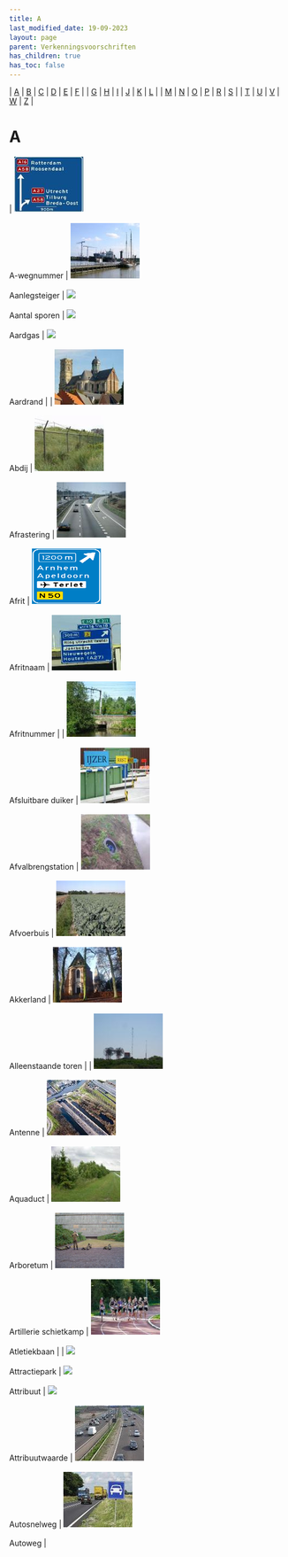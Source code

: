 ```yaml
---
title: A
last_modified_date: 19-09-2023
layout: page
parent: Verkenningsvoorschriften
has_children: true
has_toc: false
---
```


| [A](../A/A.html) | [B](../B/B.html) | [C](../C/C.html) | [D](../D/D.html) | [E](../E/E.html) | [F](../F/F.html) |
| [G](../G/G.html) | [H](../H/H.html) | [I](../I/I.html) | [J](../J/J.html) | [K](../K/K.html) | [L](../L/L.html) |
| [M](../M/M.html) | [N](../N/N.html) | [O](../O/O.html) | [P](../P/P.html) | [R](../R/R.html) | [S](../S/S.html) |
| [T](../T/T.html) | [U](../U/U.html) | [V](../V/V.html) | [W](../W/W.html) | [Z](../Z/Z.html) |

A
=

| [![](A-Wegnummer/foto_A_wegnummers_125x100.jpg)](A-Wegnummer/A-Wegnummer.html)<br><br>A-wegnummer             | [![](Aanlegsteiger/vv_0017_125x100.jpg)](Aanlegsteiger/Aanlegsteiger.html)<br><br>Aanlegsteiger                           | [![](../../Resources/Images/Placeholder.png)](Aantal_sporen/Aantal_sporen.html)<br><br>Aantal sporen       | [![](../../Resources/Images/Placeholder.png)](Aardgas/Aardgas.html)<br><br>Aardgas                                            | [![](../../Resources/Images/Placeholder.png)](Aardrand/Aardrand.html)<br><br>Aardrand                                               |
| [![](Abdij/Abdij_125x100.jpg)](Abdij/Abdij.html)<br><br>Abdij                                                 | [![](Afrastering/vv_0127_125x100.jpg)](Afrastering/Afrastering.html)<br><br>Afrastering                                   | [![](Afrit/afrit_125x100.jpg)](Afrit/Afrit.html)<br><br>Afrit                                              | [![](Afritnaam/afritnaam_125x100.png)](Afritnaam/Afritnaam.html)<br><br>Afritnaam                                             | [![](Afritnummer/afritnummer_125x100.jpg)](Afritnummer/Afritnummer.html)<br><br>Afritnummer                                         |
| [![](../D/Duiker/duiker_4_125x100.jpg)](Afsluitbare_duiker/Afsluitbare_duiker.html)<br><br>Afsluitbare duiker | [![](Afvalbrengstation/afvalbrengstation_125x100.jpg)](Afvalbrengstation/Afvalbrengstation.html)<br><br>Afvalbrengstation | [![](Afvoerbuis/afvoerbuis_125x100.jpg)](Afvoerbuis/Afvoerbuis.html)<br><br>Afvoerbuis                     | [![](Akkerland/vv_0235_125x100.jpg)](Akkerland/Akkerland.html)<br><br>Akkerland                                               | [![](Alleenstaande_toren/Alleenstaande_toren_125x100.jpg)](Alleenstaande_toren/Alleenstaande_toren.html)<br><br>Alleenstaande toren |
| [![](../Z/Zendmast/vv_0565_125x100.jpg)](Antenne/Antenne.html)<br><br>Antenne                                 | [![](Aquaduct/Gouwe-aquaduct_lucht_125x100.jpg)](Aquaduct/Aquaduct.html)<br><br>Aquaduct                                  | [![](../B/Bos/vv_0141_125x100.jpg)](Arboretum/Arboretum.html)<br><br>Arboretum                             | [![](../S/Schietbaan/schietbaan1_125x100.bmp)](Artillerie_schietkamp/Artillerie_schietkamp.html)<br><br>Artillerie schietkamp | [![](Atletiekbaan/atletiekbaan1_125x100.jpg)](Atletiekbaan/Atletiekbaan.html)<br><br>Atletiekbaan                                   |
| [![](../../Resources/Images/Placeholder.png)](Attractiepark/Attractiepark.html)<br><br>Attractiepark          | [![](../../Resources/Images/Placeholder.png)](Attribuutwaarde/Attribuutwaarde.html)<br><br>Attribuut                      | [![](../../Resources/Images/Placeholder.png)](Attribuutwaarde/Attribuutwaarde.html)<br><br>Attribuutwaarde | [![](Autosnelweg/Autosnelweg_125x100.jpg)](Autosnelweg/Autosnelweg.html)<br><br>Autosnelweg                                   | [![](Autoweg/autoweg_125x100.jpg)](Autoweg/Autoweg.html)<br><br>Autoweg                                                             |
